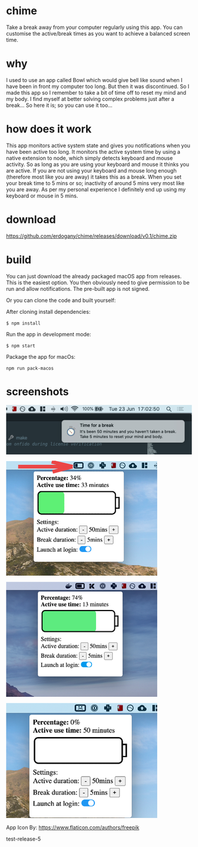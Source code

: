 # chime
Take a break away from your computer regularly using this app. You can customise the active/break times as you want to achieve a balanced screen time. 

# why
I used to use an app called Bowl which would give bell like sound when I have been in front my computer too long. But then it was discontinued.  So I made this app so I remember to take a bit of time off to reset my mind and my body. I find myself at better solving complex problems just after a break... So here it is; so you can use it too...

# how does it work
This app monitors active system state and gives you notifications when you have been active too long. It monitors the active system time by using a native extension to node, which simply detects keyboard and mouse activity. So as long as you are using your keyboard and mouse it thinks you are active. If you are not using your keyboard and mouse long enough (therefore most like you are away) it takes this as a break. When you set your break time to 5 mins or so; inactivity of around 5 mins very most like you are away. As per my personal experience I definitely end up using my keyboard or mouse in 5 mins.

# download
https://github.com/erdogany/chime/releases/download/v0.1/chime.zip

# build
You can just download the already packaged macOS app from releases. This is the easiest option. You then obviously need to give permission to be run and allow notifications. The pre-built app is not signed. 

Or you can clone the code and built yourself:

After cloning install dependencies:
```
$ npm install
```

Run the app in development mode:

```
$ npm start
```

Package the app for macOs:

```
npm run pack-macos
```

# screenshots

![how notification looks](https://github.com/erdogany/chime/blob/master/assets/ss-0.png?raw=true)


![how app looks](https://github.com/erdogany/chime/blob/master/assets/ss-1.png?raw=true)


![how app looks](https://github.com/erdogany/chime/blob/master/assets/ss-2.png?raw=true)

![how app looks](https://github.com/erdogany/chime/blob/master/assets/ss-3.png?raw=true)


App Icon By:
https://www.flaticon.com/authors/freepik

test-release-5
